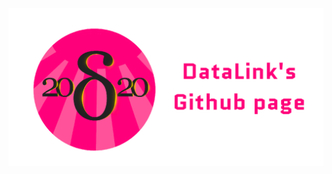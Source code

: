 <img src="https://github.com/Hampfh/DataLinks/blob/master/client/src/assets/banner.png?raw=true" />
